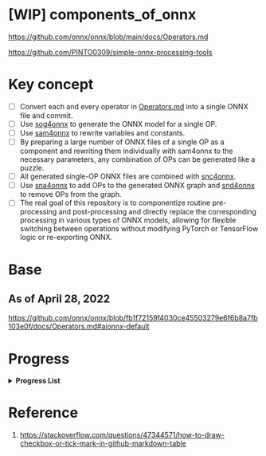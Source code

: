 # [WIP] components_of_onnx

https://github.com/onnx/onnx/blob/main/docs/Operators.md

https://github.com/PINTO0309/simple-onnx-processing-tools

# Key concept
- [ ] Convert each and every operator in [Operators.md](https://github.com/onnx/onnx/blob/main/docs/Operators.md) into a single ONNX file and commit.
- [ ] Use [sog4onnx](https://github.com/PINTO0309/sog4onnx) to generate the ONNX model for a single OP.
- [ ] Use [sam4onnx](https://github.com/PINTO0309/sam4onnx) to rewrite variables and constants.
- [ ] By preparing a large number of ONNX files of a single OP as a component and rewriting them individually with sam4onnx to the necessary parameters, any combination of OPs can be generated like a puzzle.
- [ ] All generated single-OP ONNX files are combined with [snc4onnx](https://github.com/PINTO0309/snc4onnx).
- [ ] Use [sna4onnx](https://github.com/PINTO0309/sna4onnx) to add OPs to the generated ONNX graph and [snd4onnx](https://github.com/PINTO0309/snd4onnx) to remove OPs from the graph.
- [ ] The real goal of this repository is to componentize routine pre-processing and post-processing and directly replace the corresponding processing in various types of ONNX models, allowing for flexible switching between operations without modifying PyTorch or TensorFlow logic or re-exporting ONNX.

# Base
## As of April 28, 2022
https://github.com/onnx/onnx/blob/fb1f72159f4030ce45503279e6f6b8a7fb103e0f/docs/Operators.md#aionnx-default

# Progress

**<details><summary>Progress List</summary><div>**

|**No.**|**Operator**|**Fin**|
|:-|:-|:-:|
|1|Abs|:heavy_check_mark:|
|2|Acos|:heavy_check_mark:|
|3|Acosh|:heavy_check_mark:|
|4|Add||
|5|And||
|6|ArgMax||
|7|ArgMin||
|8|Asin||
|9|Asinh||
|10|Atan||
|11|Atanh||
|12|AveragePool||
|13|BatchNormalization||
|14|BitShift||
|15|Cast||
|16|Ceil||
|17|Clip||
|18|Compress||
|19|Concat||
|20|ConcatFromSequence||
|21|Constant||
|22|ConstantOfShape||
|23|Conv||
|24|ConvInteger||
|25|ConvTranspose||
|26|Cos||
|27|Cosh||
|28|CumSum||
|29|DepthToSpace||
|30|DequantizeLinear||
|31|Det||
|32|Div||
|33|Dropout||
|34|Einsum||
|35|Elu||
|36|Equal||
|37|Erf||
|38|Exp||
|39|Expand||
|40|EyeLike||
|41|Flatten||
|42|Floor||
|43|GRU||
|44|Gather||
|45|GatherElements||
|46|GatherND||
|47|Gemm||
|48|GlobalAveragePool||
|49|GlobalLpPool||
|50|GlobalMaxPool||
|51|Greater||
|52|GridSample||
|53|HardSigmoid||
|54|Hardmax||
|55|Identity||
|56|If||
|57|InstanceNormalization||
|58|IsInf||
|59|IsNaN||
|60|LRN||
|61|LSTM||
|62|LeakyRelu||
|63|Less||
|64|Log||
|65|Loop||
|66|LpNormalization||
|67|LpPool||
|68|MatMul||
|69|MatMulInteger||
|70|Max||
|71|MaxPool||
|72|MaxRoiPool||
|73|MaxUnpool||
|74|Mean||
|75|Min||
|76|Mod||
|77|Mul||
|78|Multinomial||
|79|Neg||
|80|NonMaxSuppression||
|81|NonZero||
|82|Not||
|83|OneHot||
|84|Optional||
|85|OptionalGetElement||
|86|OptionalHasElement||
|87|Or||
|88|PRelu||
|89|Pad||
|90|Pow||
|91|QLinearConv||
|92|QLinearMatMul||
|93|QuantizeLinear||
|94|RNN||
|95|RandomNormal||
|96|RandomNormalLike||
|97|RandomUniform||
|98|RandomUniformLike||
|99|Reciprocal||
|100|ReduceL1||
|101|ReduceL2||
|102|ReduceLogSum||
|103|ReduceLogSumExp||
|104|ReduceMax||
|105|ReduceMean||
|106|ReduceMin||
|107|ReduceProd||
|108|ReduceSum||
|109|ReduceSumSquare||
|110|Relu||
|111|Reshape||
|112|Resize||
|113|ReverseSequence||
|114|RoiAlign||
|115|Round||
|116|Scan||
|117|Scatter||
|118|ScatterElements||
|119|ScatterND||
|120|Selu||
|121|SequenceAt||
|122|SequenceConstruct||
|123|SequenceEmpty||
|124|SequenceErase||
|125|SequenceInsert||
|126|SequenceLength||
|127|Shape||
|128|Shrink||
|129|Sigmoid||
|130|Sign||
|131|Sin||
|132|Sinh||
|133|Size||
|134|Slice||
|135|Softplus||
|136|Softsign||
|137|SpaceToDepth||
|138|Split||
|139|SplitToSequence||
|140|Sqrt||
|141|Squeeze||
|142|StringNormalizer||
|143|Sub||
|144|Sum||
|145|Tan||
|146|Tanh||
|147|TfIdfVectorizer||
|148|ThresholdedRelu||
|149|Tile||
|150|TopK||
|151|Transpose||
|152|Trilu||
|153|Unique||
|154|Unsqueeze||
|155|Upsample||
|156|Where||
|157|Xor||
|158|Bernoulli||
|159|CastLike||
|160|Celu||
|161|DynamicQuantizeLinear||
|162|GreaterOrEqual||
|163|HardSwish||
|164|LessOrEqual||
|165|LogSoftmax||
|166|MeanVarianceNormalization||
|167|NegativeLogLikelihoodLoss||
|168|Range||
|169|SequenceMap||
|170|Softmax||
|171|SoftmaxCrossEntropyLoss||

</div></details>

# Reference
1. https://stackoverflow.com/questions/47344571/how-to-draw-checkbox-or-tick-mark-in-github-markdown-table
